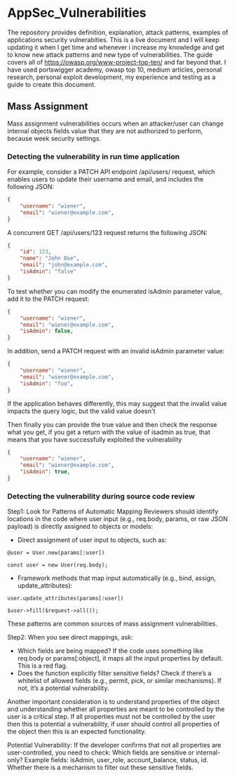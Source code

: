 # AppSec_Vulnerabilities

The repository provides definition, explanation, attack patterns, examples of applications security vulnerabities.
This is a live document and I will keep updating it when I get time and whenever i increase my knowledge and get to know new attack
patterns and new type of vulnerabilities. The guide covers all of https://owasp.org/www-project-top-ten/ and far beyond that. 
I have used portswigger academy, owasp top 10, medium articles, personal research, personal exploit development, my experience and testing as
a guide to create this document. 

## Mass Assignment 
Mass assignment vulnerabilities occurs when an attacker/user can change internal objects fields value that they are not authorized to perform, because
week security settings. 

### Detecting the vulnerability in run time application

For example, consider a PATCH API endpoint /api/users/ request, which enables users to update their username and email, and includes the following JSON:

```json
{
    "username": "wiener",
    "email": "wiener@example.com",
}
```

A concurrent GET /api/users/123 request returns the following JSON:

```json
{
    "id": 123,
    "name": "John Doe",
    "email": "john@example.com",
    "isAdmin": "false"
}
```

To test whether you can modify the enumerated isAdmin parameter value, add it to the PATCH request:

```json
{
    "username": "wiener",
    "email": "wiener@example.com",
    "isAdmin": false,
}
```
In addition, send a PATCH request with an invalid isAdmin parameter value:

```json
{
    "username": "wiener",
    "email": "wiener@example.com",
    "isAdmin": "foo",
}
```

If the application behaves differently, this may suggest that the invalid value impacts the query logic, but the valid value doesn't

Then finally you can provide the true value and then check the response what you get, if you get a return with the value of isadmin as true, that
means that you have successfully exploited the vulnerability

```json
{
    "username": "wiener",
    "email": "wiener@example.com",
    "isAdmin": true,
}
```


### Detecting the vulnerability during source code review
Step1: Look for Patterns of Automatic Mapping
Reviewers should identify locations in the code where user input (e.g., req.body, params, or raw JSON payload) is directly assigned to objects or models:
  - Direct assignment of user input to objects, such as:

```
@user = User.new(params[:user])
```

```
const user = new User(req.body);
```

  - Framework methods that map input automatically (e.g., bind, assign, update_attributes):

```
user.update_attributes(params[:user])
```

```
$user->fill($request->all());
```

These patterns are common sources of mass assignment vulnerabilities.

Step2: When you see direct mappings, ask:
- Which fields are being mapped? If the code uses something like req.body or params[:object], it maps all the input properties by default. This is a red flag.
- Does the function explicitly filter sensitive fields? Check if there’s a whitelist of allowed fields (e.g., permit, pick, or similar mechanisms). If not, it’s a potential vulnerability.

Another important consideration is to understand properties of the object and understanding whether all properties are meant to be controlled by the user is a critical step.
If all properties must not be controlled by the user then this is potential a vulnerability, if user should control all properties of the object then this is an expected functionality.

Potential Vulnerability: If the developer confirms that not all properties are user-controlled, you need to check:
Which fields are sensitive or internal-only?
Example fields: isAdmin, user_role, account_balance, status, id.
Whether there is a mechanism to filter out these sensitive fields.

